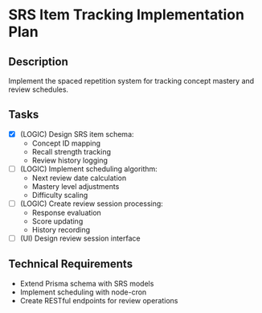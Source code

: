 # SRS Item Tracking Implementation Plan

## Description
Implement the spaced repetition system for tracking concept mastery and review schedules.

## Tasks
- [x] (LOGIC) Design SRS item schema:
  - Concept ID mapping
  - Recall strength tracking
  - Review history logging
- [ ] (LOGIC) Implement scheduling algorithm:
  - Next review date calculation
  - Mastery level adjustments
  - Difficulty scaling
- [ ] (LOGIC) Create review session processing:
  - Response evaluation
  - Score updating
  - History recording
- [ ] (UI) Design review session interface

## Technical Requirements
- Extend Prisma schema with SRS models
- Implement scheduling with node-cron
- Create RESTful endpoints for review operations